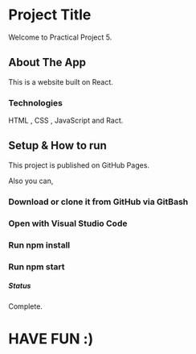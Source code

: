 # Project Title

Welcome to  Practical Project 5.

## About The App

This is a website built on  React. 

### Technologies 

HTML , CSS , JavaScript and Ract. 

## Setup & How to run 

This project is published on GitHub Pages. 

Also you can,

### Download or clone it from GitHub via GitBash
### Open with Visual Studio Code
### Run npm install
### Run npm start

##### Status 

Complete.

# HAVE FUN :)


